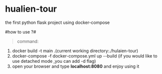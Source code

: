 # hualien-tour
the first python flask project using docker-compose 

#how to use ?#
> command:
1. docker build -t main .(current working directory:./hulaien-tour)
2. docker-compose -f docker-compose.yml up --build (if you would like to use detached mode ,you can add -d flag)
3. open your browser and type **localhost:8080** and enjoy using it 
